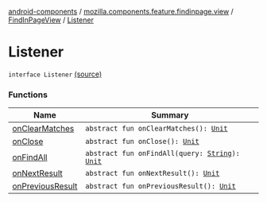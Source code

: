 [android-components](../../../index.md) / [mozilla.components.feature.findinpage.view](../../index.md) / [FindInPageView](../index.md) / [Listener](./index.md)

# Listener

`interface Listener` [(source)](https://github.com/mozilla-mobile/android-components/blob/master/components/feature/findinpage/src/main/java/mozilla/components/feature/findinpage/view/FindInPageView.kt#L47)

### Functions

| Name | Summary |
|---|---|
| [onClearMatches](on-clear-matches.md) | `abstract fun onClearMatches(): `[`Unit`](https://kotlinlang.org/api/latest/jvm/stdlib/kotlin/-unit/index.html) |
| [onClose](on-close.md) | `abstract fun onClose(): `[`Unit`](https://kotlinlang.org/api/latest/jvm/stdlib/kotlin/-unit/index.html) |
| [onFindAll](on-find-all.md) | `abstract fun onFindAll(query: `[`String`](https://kotlinlang.org/api/latest/jvm/stdlib/kotlin/-string/index.html)`): `[`Unit`](https://kotlinlang.org/api/latest/jvm/stdlib/kotlin/-unit/index.html) |
| [onNextResult](on-next-result.md) | `abstract fun onNextResult(): `[`Unit`](https://kotlinlang.org/api/latest/jvm/stdlib/kotlin/-unit/index.html) |
| [onPreviousResult](on-previous-result.md) | `abstract fun onPreviousResult(): `[`Unit`](https://kotlinlang.org/api/latest/jvm/stdlib/kotlin/-unit/index.html) |
